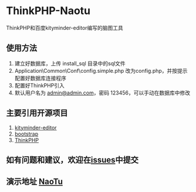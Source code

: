 # ThinkPHP-Naotu
ThinkPHP和百度kityminder-editor编写的脑图工具
## 使用方法
1. 建立好数据库，上传 install_sql 目录中的sql文件
2. Application\Common\Conf\config.simple.php 改为config.php，并按提示配置好数据库连接程序
3. 配置好ThinkPHP引入
4. 默认用户名为 admin@admin.com，密码 123456，可以手动在数据库中修改

## 主要引用开源项目
1. [kityminder-editor](https://github.com/fex-team/kityminder-editor)
2. [bootstrap](https://github.com/twbs/bootstrap)
3. [ThinkPHP](http://thinkphp.cn)

## 如有问题和建议，欢迎在[issues](https://github.com/simcyber/naotu/issues)中提交

## 演示地址 [NaoTu](http://naotuxyz.applinzi.com/)
